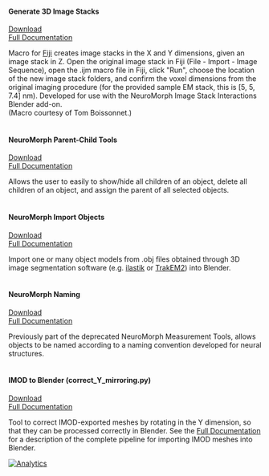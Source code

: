 #### Generate 3D Image Stacks  
[Download](http://raw.githubusercontent.com/NeuroMorph-EPFL/NeuroMorph/master/NeuroMorph_Other_Tools/Generate_3D_image_stacks.ijm)  
[Full Documentation](https://wiki.blender.org/index.php/Extensions:2.6/Py/Scripts/NeuroMorph/Other_Tools)  

Macro for [Fiji](http://fiji.sc/) creates image stacks in the X and Y dimensions, given an image stack in Z.  Open the original image stack in Fiji (File - Import - Image Sequence), open the .ijm macro file in Fiji, click "Run", choose the location of the new image stack folders, and confirm the voxel dimensions from the original imaging procedure (for the provided sample EM stack, this is [5, 5, 7.4] nm).  Developed for use with the NeuroMorph Image Stack Interactions Blender add-on.  
(Macro courtesy of Tom Boissonnet.)  
<br>

#### NeuroMorph Parent-Child Tools   
[Download](http://raw.githubusercontent.com/NeuroMorph-EPFL/NeuroMorph/master/NeuroMorph_Other_Tools/NeuroMorph_Parent_Child_Tools.py)  
[Full Documentation](https://wiki.blender.org/index.php/Extensions:2.6/Py/Scripts/NeuroMorph/Other_Tools)  

Allows the user to easily to show/hide all children of an object, delete all children of an object, and assign the parent of all selected objects.  
<br>

#### NeuroMorph Import Objects   
[Download](https://raw.githubusercontent.com/NeuroMorph-EPFL/NeuroMorph/master/NeuroMorph_Other_Tools/NeuroMorph_Import_Objects.py)  
[Full Documentation](https://wiki.blender.org/index.php/Extensions:2.6/Py/Scripts/Neuro_tool/import)  

Import one or many object models from .obj files obtained through 3D image segmentation software (e.g. [ilastik](www.ilastik.org) or [TrakEM2](www.ini.uzh.ch/~acardona/trakem2.html)) into Blender.  
<br>

#### NeuroMorph Naming  
[Download](https://raw.githubusercontent.com/NeuroMorph-EPFL/NeuroMorph/master/NeuroMorph_Other_Tools/NeuroMorph_Naming.py)  
[Full Documentation](https://wiki.blender.org/index.php/Extensions:2.6/Py/Scripts/NeuroMorph/Other_Tools)  

Previously part of the deprecated NeuroMorph Measurement Tools, allows objects to be named according to a naming convention developed for neural structures.  
<br>

#### IMOD to Blender (correct_Y_mirroring.py)
[Download](https://raw.githubusercontent.com/NeuroMorph-EPFL/NeuroMorph/master/NeuroMorph_Other_Tools/correct_Y_mirroring.py)  
[Full Documentation](https://wiki.blender.org/index.php/Extensions:2.6/Py/Scripts/NeuroMorph/Other_Tools)  

Tool to correct IMOD-exported meshes by rotating in the Y dimension, so that they can be processed correctly in Blender.  See the [Full Documentation](https://wiki.blender.org/index.php/Extensions:2.6/Py/Scripts/NeuroMorph/Other_Tools) for a description of the complete pipeline for importing IMOD meshes into Blender.


[![Analytics](https://ga-beacon.appspot.com/UA-99596205-1/NeuroMorph_Other_Tools?pixel)](https://github.com/NeuroMorph-EPFL/NeuroMorph/tree/master/NeuroMorph_Other_Tools)

